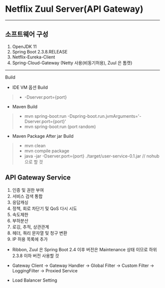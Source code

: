 # Netflix Zuul Server(API Gateway)
- - -
## 소프트웨어 구성
1. OpenJDK 11
2. Spring Boot 2.3.8.RELEASE
3. Netflix-Eureka-Client
4. Spring-Cloud-Gateway (Netty 사용(비동기허용), Zuul 은 톰캣)
- - -
Build
 * IDE VM 옵션 Build
> - -Dserver.port={port}
 * Maven Build
> - mvn spring-boot:run -Dspring-boot.run.jvmArguments='-Dserver.port={port}'
> - mvn spring-boot:run (port random)
 * Maven Package After jar Build
> - mvn clean
> - mvn compile package
> - java -jar -Dserver.port={port} ./target/user-service-0.1.jar   // nohub 으로 할 것


## API Gateway Service
1. 인증 및 권한 부여
2. 서비스 검색 통합
3. 응답캐싱
4. 정책, 회로 차단기 및 QoS 다시 시도
5. 속도제한
6. 부하분산
7. 로깅, 추적, 상관관계
8. 헤더, 쿼리 문자열 및 청구 변환
9. IP 허용 목록에 추가
- Ribbon, Zuul 은 Spring Boot 2.4 이후 버전은 Maintenance 상태 이므로 하위 2.3.8 이하 버전 사용할 것

- Gateway Client -> Gateway Handler -> Global Filter -> Custom Filter -> LoggingFilter -> Proxied Service
- Load Balancer Setting